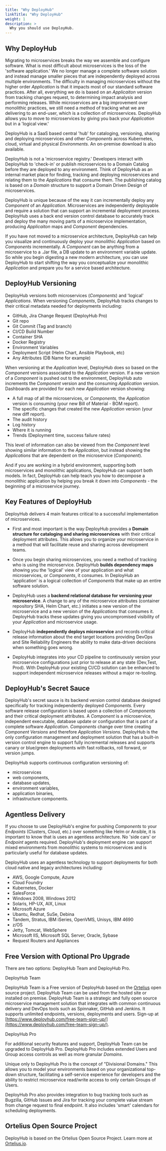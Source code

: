 ```yaml
---
title: "Why DeployHub"
linkTitle: "Why DeployHub"
weight: 1
description: >
  Why you should use DeployHub.
---
```


## Why DeployHub

Migrating to microservices breaks the way we assemble and configure software. What is most difficult about microservices is the loss of the 'software application.' We no longer manage a complete software solution and instead manage smaller pieces that are independently deployed across multiple environments. The difficulty in managing microservices without the higher order _Application_ is that it impacts most of our standard software practices.  After all, everything we do is based on an _Applicaiton_ version from tracking changes request, to determining impact analysis and performing releases. While microservices are a big improvement over monolithic practices, we still need a method of tracking what we are delivering to an end-user, which is a collection of microservices.  DeployHub allows you to move to microservices by giving you back your _Application_ but in a 'logical view.'

DeployHub is a SaaS based central 'hub' for cataloging, versioning, sharing and deploying microservices and other _Components_ across Kubernetes, cloud, virtual and physical _Environments_. An on-premise download is also available.

DeployHub is not a 'microservice registry.' Developers interact with DeployHub to 'check-in' or publish microservices to a Domain Catalog before they are deployed to any environment. Think of DeployHub as an internal market place for finding, tracking and deploying microservices and relating them to the _Applications_ that consume them. The publishing catalog is based on a _Domain_ structure to support a Domain Driven Design of microservices.

DeployHub is unique because of the way it can incrementally deploy any _Component_ of an _Application_. Microservices are independently deployable and require a solution that can support an incremental deployment process. DeployHub uses a back end version control database to accurately track and deploy the many moving parts of a microservice implementation, producing _Applicaiton_ maps and _Component_ dependencies.

If you have not moved to a microservice architecture, DeployHub can help you visualize and continuously deploy your monolithic _Application_ based on _Components_ incrementally. A _Component_ can be anything from a microservice to a .Jar file, a DB update to an environment variable update.  So while you begin digesting a new modern architecture, you can use DeployHub to start shifting the way you conceptualize your monolithic _Application_ and prepare you for a service based architecture.

## DeployHub Versioning

DeployHub versions both microservices (_Components_) and 'logical' _Applications_.  When versioning _Components_, DeployHub tracks changes to their critical metadata needed for deployments including:

- GitHub, Jira Change Request (DeployHub Pro)
- Git repo
- Git Commit (Tag and branch)
- CI/CD Build Number
- Container SHA
- Docker Registry
- Environment Variables
- Deployment Script (Helm Chart, Ansible Playbook, etc)
- Any Attributes (DB Name for example)

When versioning at the _Application_ level, DeployHub does so based on the _Component_ versions associated to the _Application_ version. If a new version of a _Component_ is pushed out to the environment, DeployHub auto increments the _Component_ version and the consuming _Application_ version.  Dashboards are provided for each new _Application_ version showing:

- A full map of all the microservices, or _Components_, the _Application_ version is consuming (your new Bill of Material - BOM report).
- The specific changes that created the new _Application_ version (your new diff report).
- The audit history
- Log history
- Where it is running
- Trends (Deployment time, success failure rates)

This level of information can also be viewed from the _Component_ level showing similar information to the _Application_, but instead showing the _Applications_ that are dependent on the microservice (_Component_).

And if you are working in a hybrid environment, supporting both microservices and monolithic applications, DeployHub can support both models. In fact, DeployHub can help teach you how to decompose a monolithic application by helping you break it down into _Components_ - the beginning of a microservice journey.

## Key Features of DeployHub

DeployHub delivers 4 main features critical to a successful implementation of microservices.

- First and most important is the way DeployHub provides a **Domain structure for cataloging and sharing microservices** with their critical deployment attributes. This allows you to organize your microservice in a method that will facilitate reuse and sharing across development teams.

- Once you begin sharing microservices, you need a method of tracking who is using the microservice. DeployHub **builds dependency maps** showing you the 'logical' view of your application and what microservices, or _Components_, it consumes. In DeployHub an 'application' is a logical collection of _Components_ that make up an entire software solution.

- DeployHub uses a **backend relational database for versioning your microservice**. A change to any of the microservice attributes (container repository SHA, Helm Chart, etc.) initiates a new version of the microservice and a new version of the _Applications_ that consumes it. DeployHub tracks these updates giving you uncompromised visibility of your _Application_ and microservice usage.  

- DeployHub **independently deploys microservice** and records critical release information about the end target locations providing DevOps and Site Reliability Engineers the ability to make data-driven decisions when something goes wrong.

- DeployHub integrates into your CD pipeline to continuously version your microservice configurations just prior to release at any state (Dev,Test, Prod). With DeployHub your existing CI/CD solution can be enhanced to support independent microservice releases without a major re-tooling.

## DeployHub's Secret Sauce

DeployHub's secret sauce is its backend version control database designed specifically for tracking independently deployed _Components_. Every software release configuration is based upon a collection of _Components_ and their critical deployment attributes. A _Component_ is a microservice, independent executable, database update or configuration that is part of a complete software _Application_. _Components_ change over time creating _Component Versions_ and therefore _Application Versions_. DeployHub is the only configuration management and deployment solution that has a built-in version control engine to support fully incremental releases and supports canary or blue/green deployments with fast rollbacks, roll forward, or version jumps.

DeployHub supports continuous configuration versioning of:

- microservices
- web components,
- database updates,
- environment variables,
- application binaries,
- infrastructure components.

## Agentless Delivery

If you choose to use DeployHub's engine for pushing _Components_ to your _Endpoints_ (Clusters, Cloud, etc.) over something like Helm or Ansible,  it is important to know that is uses an agentless architecture. No 'side cars' or _Endpoint_ agents required.  DeployHub's deployment engine can support mixed environments from monolithic systems to microservices and is particularly useful for database updates.  

DeployHub uses an agentless technology to support deployments for both cloud native and legacy architectures including:

- AWS, Google Compute, Azure
- Cloud Foundry
- Kubernetes, Docker
- SalesForce
- Windows 2008, Windows 2012
- Solaris, HP-UX, AIX, Linux
- Microsoft Azure
- Ubantu, Redhat, SuSe, Debina
- Tandem, Stratus, IBM iSeries, OpenVMS, Unisys, IBM 4690
- z/OS
- Jetty, Tomcat, WebSphere
- Microsoft IIS, Microsoft SQL Server, Oracle, Sybase
- Request Routers and Appliances

## Free Version with Optional Pro Upgrade

There are two options: DeployHub Team and DeployHub Pro.

DeployHub Team

DeployHub Team is a Free version of DeployHub based on the [Ortelius](https://www.ortelius.io/) open source project. DeployHub Team can be used from the hosted site or installed on premise. DeployHub Team is a strategic and fully open source microservice management solution that integrates with common continuous delivery and DevOps tools such as Spinnaker, GitHub and Jenkins. It supports unlimited endpoints, versions, deployments and users. Sign-up at [https://www.deployhub.com/free-team-sign-up/](https://www.deployhub.com/free-team-sign-up/).

DeployHub Pro

For additional security features and support, DeployHub Team can be upgraded to DeployHub Pro. DeployHub Pro includes extended Users and Group access controls as well as more granular _Domains_.

Unique only to DeployHub Pro is the concept of "Divisional Domains." This allows you to model your environments based on your organizational top-down structure, facilitating a self-service experience for developers and the ability to restrict microservice read/write access to only certain Groups of Users.

DeployHub Pro also provides integration to bug tracking tools such as Bugzilla, GitHub Issues and Jira for tracking your complete value stream from change request to final endpoint. It also includes 'smart' calendars for scheduling deployments.

## Ortelius Open Source Project

DeployHub is based on the Ortelius Open Source Project. Learn more at [Ortelius.io](http://www.ortelius.io/).
